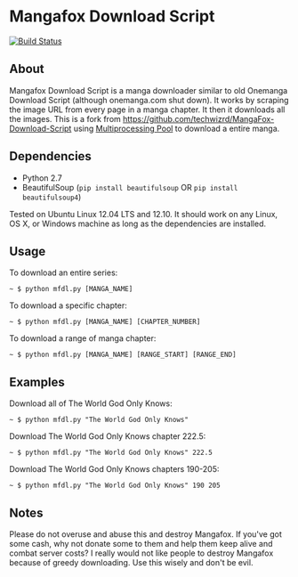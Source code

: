 Mangafox Download Script
========================

[![Build Status](https://travis-ci.org/Ziul/MangaFox-Download-Script.svg?branch=master)](https://travis-ci.org/Ziul/MangaFox-Download-Script)

About
-----
Mangafox Download Script is a manga downloader similar to old Onemanga Download Script (although onemanga.com shut down). It works by scraping the image URL from every page in a manga chapter. It then it downloads all the images.
This is a fork from https://github.com/techwizrd/MangaFox-Download-Script using [Multiprocessing Pool](https://docs.python.org/2/library/multiprocessing.html) to download a entire manga.

Dependencies
------------

  * Python 2.7
  * BeautifulSoup (``pip install beautifulsoup`` OR ``pip install beautifulsoup4``)

Tested on Ubuntu Linux 12.04 LTS and 12.10. It should work on any Linux, OS X, or Windows machine as long as the dependencies are installed.

Usage
-----
To download an entire series:

    ~ $ python mfdl.py [MANGA_NAME]

To download a specific chapter:

    ~ $ python mfdl.py [MANGA_NAME] [CHAPTER_NUMBER]

To download a range of manga chapter:

    ~ $ python mfdl.py [MANGA_NAME] [RANGE_START] [RANGE_END]

Examples
--------
Download all of The World God Only Knows:

    ~ $ python mfdl.py "The World God Only Knows"

Download The World God Only Knows chapter 222.5:

    ~ $ python mfdl.py "The World God Only Knows" 222.5

Download The World God Only Knows chapters 190-205:

    ~ $ python mfdl.py "The World God Only Knows" 190 205

Notes
-----
Please do not overuse and abuse this and destroy Mangafox. If you've got some cash, why not donate some to them and help them keep alive and combat server costs? I really would not like people to destroy Mangafox because of greedy downloading. Use this wisely and don't be evil.
